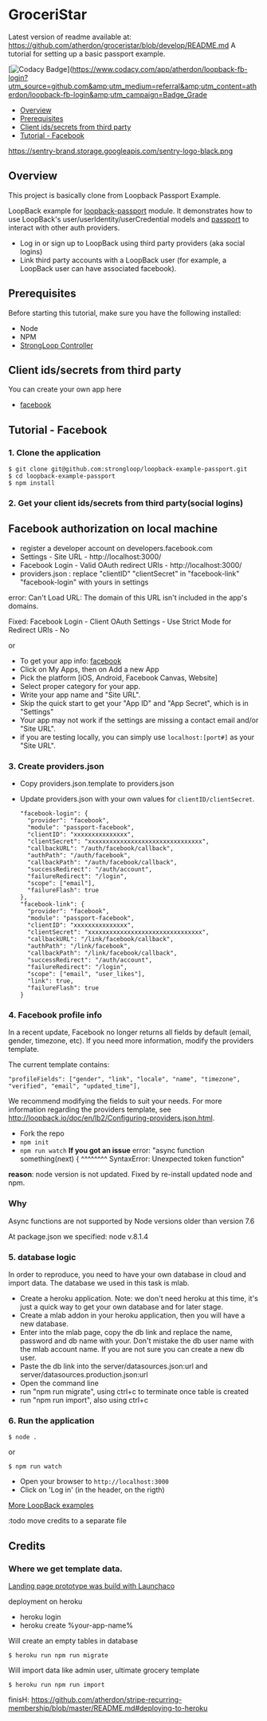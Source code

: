 # GroceriStar
Latest version of readme available at: https://github.com/atherdon/groceristar/blob/develop/README.md
A tutorial for setting up a basic passport example.

[![Codacy Badge](https://api.codacy.com/project/badge/Grade/76fe5b42fcc04691a06381ed1d26171b)](https://www.codacy.com/app/atherdon/loopback-fb-login?utm_source=github.com&amp;utm_medium=referral&amp;utm_content=atherdon/loopback-fb-login&amp;utm_campaign=Badge_Grade

- [Overview](#overview)
- [Prerequisites](#prerequisites)
- [Client ids/secrets from third party](#client-idssecrets-from-third-party)
- [Tutorial - Facebook](#tutorial---facebook)

https://sentry-brand.storage.googleapis.com/sentry-logo-black.png

## Overview

This project is basically clone from Loopback Passport Example.

LoopBack example for [loopback-passport](https://github.com/strongloop/loopback-passport) module. It demonstrates how to use
LoopBack's user/userIdentity/userCredential models and [passport](http://passportjs.org) to interact with other auth providers.

- Log in or sign up to LoopBack using third party providers (aka social logins)
- Link third party accounts with a LoopBack user (for example, a LoopBack user can have associated facebook).


## Prerequisites

Before starting this tutorial, make sure you have the following installed:

- Node
- NPM
- [StrongLoop Controller](https://github.com/strongloop/strongloop)

## Client ids/secrets from third party

You can create your own app here

- [facebook](https://developers.facebook.com/apps)


## Tutorial - Facebook

### 1. Clone the application

```
$ git clone git@github.com:strongloop/loopback-example-passport.git
$ cd loopback-example-passport
$ npm install
```

### 2. Get your client ids/secrets from third party(social logins)

## Facebook authorization on local machine
 - register a developer account on developers.facebook.com
 - Settings - Site URL - http://localhost:3000/
 - Facebook Login - Valid OAuth redirect URIs - http://localhost:3000/
 - providers.json : replace "clientID" "clientSecret" in "facebook-link" "facebook-login" with yours in settings
 
 error: Can't Load URL: The domain of this URL isn't included in the app's domains.
 
 Fixed: Facebook Login - Client OAuth Settings - Use Strict Mode for Redirect URIs - No
 
 or 

- To get your app info: [facebook](https://developers.facebook.com/apps)
- Click on My Apps, then on Add a new App
- Pick the platform [iOS, Android, Facebook Canvas, Website]
- Select proper category for your app.
- Write your app name and "Site URL".
- Skip the quick start to get your "App ID" and "App Secret", which is in "Settings"
- Your app may not work if the settings are missing a contact email and/or "Site URL".
- if you are testing locally, you can simply use `localhost:[port#]` as your "Site URL".

### 3. Create providers.json

- Copy providers.json.template to providers.json
- Update providers.json with your own values for `clientID/clientSecret`.

  ```
  "facebook-login": {
    "provider": "facebook",
    "module": "passport-facebook",
    "clientID": "xxxxxxxxxxxxxxx",
    "clientSecret": "xxxxxxxxxxxxxxxxxxxxxxxxxxxxxxxx",
    "callbackURL": "/auth/facebook/callback",
    "authPath": "/auth/facebook",
    "callbackPath": "/auth/facebook/callback",
    "successRedirect": "/auth/account",
    "failureRedirect": "/login",
    "scope": ["email"],
    "failureFlash": true
  },
  "facebook-link": {
    "provider": "facebook",
    "module": "passport-facebook",
    "clientID": "xxxxxxxxxxxxxxx",
    "clientSecret": "xxxxxxxxxxxxxxxxxxxxxxxxxxxxxxxx",
    "callbackURL": "/link/facebook/callback",
    "authPath": "/link/facebook",
    "callbackPath": "/link/facebook/callback",
    "successRedirect": "/auth/account",
    "failureRedirect": "/login",
    "scope": ["email", "user_likes"],
    "link": true,
    "failureFlash": true
  }
  ```

### 4. Facebook profile info

In a recent update, Facebook no longer returns all fields by default (email, gender, timezone, etc).
If you need more information, modify the providers template.

The current template contains:
```
"profileFields": ["gender", "link", "locale", "name", "timezone", "verified", "email", "updated_time"],

```
We recommend modifying the fields to suit your needs. For more information regarding the providers template, see http://loopback.io/doc/en/lb2/Configuring-providers.json.html.

- Fork the repo
 - `npm init` 
 - `npm run watch` 
 **If you got an issue**
error: "async function something(next) {
 ^^^^^^^^
 SyntaxError: Unexpected token function"
 
 **reason**: node version is not updated. Fixed by re-install updated node and npm.
 
 ### Why
 Async functions are not supported by Node versions older than version 7.6
  		  
 At package.json we specified:  node v.8.1.4
 
 ### 5. database logic

In order to reproduce, you need to have your own database in cloud and import data. The database we used in this task is mlab.

- Create a heroku application. Note: we don't need heroku at this time, it's just a quick way to get your own database and for later stage.
- Create a mlab addon in your heroku application, then you will have a new database.
- Enter into the mlab page, copy the db link and replace the name, password and db name with your. Don't mistake the db user name with the mlab account name. If you are not sure you can create a new db user.
- Paste the db link into the server/datasources.json:url and server/datasources.production.json:url
- Open the command line
- run "npm run migrate", using ctrl+c to terminate once table is created
- run "npm run import", also using ctrl+c

### 6. Run the application
  		  
  ```	
  $ node .
  ```
  		  
 or 
 
 ```
 $ npm run watch
 ```
 
 

- Open your browser to `http://localhost:3000`
- Click on 'Log in' (in the header, on the rigth)


[More LoopBack examples](https://loopback.io/doc/en/lb3/Tutorials-and-examples.html)

:todo move credits to a separate file

## Credits 

### Where we get template data.

[Landing page prototype was build with Launchaco ](http://launchaco.com/build/)


 deployment on heroku
 
 - heroku login
 - heroku create %your-app-name%
 
 Will create an empty tables in database
 ```
 $ heroku run npm run migrate
 ```
 
 Will import data like admin user, ultimate grocery template
 ```
 $ heroku run npm run import
 ```
 
 finisH: https://github.com/atherdon/stripe-recurring-membership/blob/master/README.md#deploying-to-heroku
 
